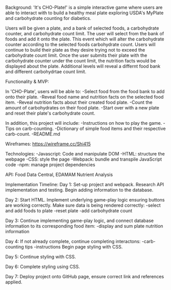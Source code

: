 Background:
'It's CHO-Plate!' is a simple interactive game where users are able to interact with to build a healthy meal plate exploring USDA's MyPlate and carbohydrate counting for diabetics. 

Users will be given a plate, and a bank of selected foods, a carbohydrate counter, and carbohydrate count limit. The user will select from the bank of foods and add it onto the plate. This event which will alter the carbohydrate counter according to the selected foods carbohydrate count. Users will continue to build their plate as they desire trying not to exceed the carbohydrate count limit. Once the user submits their plate with the carbohydrate counter under the count limit, the nutrition facts would be displayed about the plate. Additional levels will reveal a differnt food bank and different carbohydrtae count limit. 

Functionality & MVP:

In 'CHO-Plate', users will be able to:
-Select food from the food bank to add onto their plate.
-Reveal food name and nutrition facts on the selected food item.
-Reveal nutrition facts about their created food plate.
-Count the amount of carbohydrates on their food plate.
-Start over with a new plate and reset their plate's carbohydrate count.

In addition, this project will include:
-Instructions on how to play the game.
-Tips on carb-counting.
-Dictionary of simple food items and their respective carb-count.
-README.md

Wireframes:
https://wireframe.cc/Shi415

Technologies:
-Javascript: Code and manipulate DOM
-HTML: structure the webpage
-CSS: style the page
-Webpack: bundle and transpile JavaScript code
-npm: manage project dependencies

API: Food Data Central, EDAMAM Nutrient Analysis

Implementation Timeline:
Day 1: Set-up project and webpack. Research API implementation and testing. Begin adding information to the database.

Day 2: Start HTML. Implement underlying game-play logic ensuring buttons are working correctly. Make sure data is being rendered correctly:
-select and add foods to plate
-reset plate
-add carbohydrate count

Day 3: Continue implementing game-play logic, and connect database information to its corresponding food item:
-display and sum plate nutrition information

Day 4: If not already complete, continue completing interactons:
-carb-counting tips
-instructions
Begin page styling with CSS.

Day 5: Continue styling with CSS.

Day 6: Complete styling using CSS.

Day 7: Deploy project onto GitHub page, ensure correct link and references applied.
